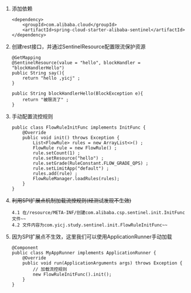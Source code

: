 1. 添加依赖
    ```text
    <dependency>
        <groupId>com.alibaba.cloud</groupId>
        <artifactId>spring-cloud-starter-alibaba-sentinel</artifactId>
    </dependency>
    ```
2. 创建rest接口，并通过SentinelResource配置限流保护资源
    ```text
    @GetMapping
    @SentinelResource(value = "hello", blockHandler = "blockHandlerHello")
    public String say(){
        return "hello ,yicj" ;
    }
    
    public String blockHandlerHello(BlockException e){
        return "被限流了" ;
    }
    ```
3. 手动配置流控规则
    ```text
    public class FlowRuleInitFunc implements InitFunc {
        @Override
        public void init() throws Exception {
            List<FlowRule> rules = new ArrayList<>() ;
            FlowRule rule = new FlowRule() ;
            rule.setCount(1) ;
            rule.setResource("hello") ;
            rule.setGrade(RuleConstant.FLOW_GRADE_QPS) ;
            rule.setLimitApp("default") ;
            rules.add(rule) ;
            FlowRuleManager.loadRules(rules);
        }
    }
    ```
4. ~~利用SPI扩展点机制加载流控规则(经测试发现不生效)~~
    ```text
    4.1 在/resource/META-INF/创建com.alibaba.csp.sentinel.init.InitFunc文件~~
    4.2 文件内容为com.yicj.study.sentinel.init.FlowRuleInitFunc~~
    ```
5. 因为SPI扩展点不生效，这里我们可以使用ApplicationRunner手动加载
    ```text
    @Component
    public class MyAppRunner implements ApplicationRunner {
        @Override
        public void run(ApplicationArguments args) throws Exception {
            // 加载流控规则
            new FlowRuleInitFunc().init();
        }
    }
    ```